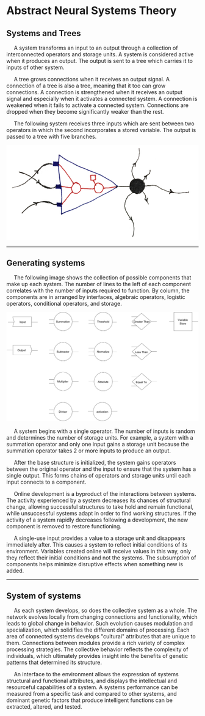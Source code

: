 # Abstract Neural Systems Theory

## Systems and Trees
&nbsp;&nbsp;&nbsp;&nbsp; A system transforms an input to an output through a collection of interconnected operators and storage units. A system is considered active when it produces an output. The output is sent to a tree which carries it to inputs of other system. 

&nbsp;&nbsp;&nbsp;&nbsp; A tree grows connections when it receives an output signal. A connection of a tree is also a tree, meaning that it too can grow connections. A connection is strengthened when it receives an output signal and especially when it activates a connected system. A connection is weakened when it fails to activate a connected system. Connections are dropped when they become significantly weaker than the rest.

&nbsp;&nbsp;&nbsp;&nbsp; The following system receives three inputs which are sent between two operators in which the second incorporates a stored variable. The output is passed to a tree with five branches.

![System](https://github.com/CarsonScott/abstract-neural-systems/blob/master/System%20and%20Tree.JPG "System and Tree")

***

## Generating systems 
&nbsp;&nbsp;&nbsp;&nbsp; The following image shows the collection of possible components that make up each system. The number of lines to the left of each component correlates with the number of inputs required to function. By column, the components are in arranged by interfaces, algebraic operators, logistic operators, conditional operators, and storage.

![Components](https://github.com/CarsonScott/abstract-neural-systems/blob/master/System%20Component.png "System Components")

&nbsp;&nbsp;&nbsp;&nbsp; A system begins with a single operator. The number of inputs is random and determines the number of storage units. For example, a system with a summation operator and only one input gains a storage unit because the summation operator takes 2 or more inputs to produce an output.

&nbsp;&nbsp;&nbsp;&nbsp; After the base structure is initialized, the system gains operators between the original operator and the input to ensure that the system has a single output. This forms chains of operators and storage units until each input connects to a component. 

&nbsp;&nbsp;&nbsp;&nbsp; Online development is a byproduct of the interactions between systems. The activity experienced by a system decreases its chances of structural change, allowing successful structures to take hold and remain functional, while unsuccessful systems adapt in order to find working structures. If the activity of a system rapidly decreases following a development, the new component is removed to restore functioning.

&nbsp;&nbsp;&nbsp;&nbsp; A single-use input provides a value to a storage unit and disappears immediately after. This causes a system to reflect initial conditions of its environment. Variables created online will receive values in this way, only they reflect their initial conditions and not the systems. The subsumption of components helps minimize disruptive effects when something new is added.

***

## System of systems
&nbsp;&nbsp;&nbsp;&nbsp; As each system develops, so does the collective system as a whole. The network evolves locally from changing connections and functionality, which leads to global change in behavior. Such evolution causes modulation and specialization, which solidifies the different domains of processing. Each area of connected systems develops "cultural" attributes that are unique to them. Connections between modules provide a rich variety of complex processing strategies. The collective behavior reflects the complexity of individuals, which ultimately provides insight into the benefits of genetic patterns that determined its structure.

&nbsp;&nbsp;&nbsp;&nbsp; An interface to the environment allows the expression of systems structural and functional attributes, and displays the intellectual and resourceful capabilities of a system. A systems performance can be measured from a specific task and compared to other systems, and dominant genetic factors that produce intelligent functions can be extracted, altered, and tested.
